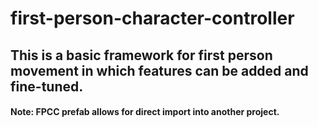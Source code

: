 # first-person-character-controller

## This is a basic framework for first person movement in which features can be added and fine-tuned.
#### Note: FPCC prefab allows for direct import into another project.

